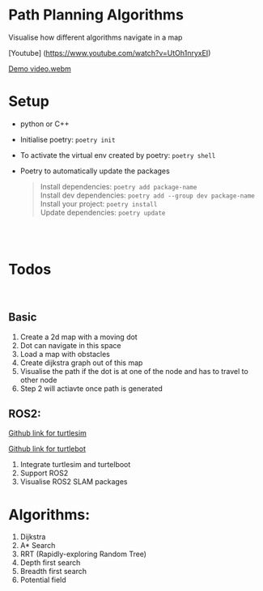 # Path Planning Algorithms

Visualise how different algorithms navigate in a map

[Youtube] (https://www.youtube.com/watch?v=UtOh1nryxEI)

[Demo video.webm](https://github.com/user-attachments/assets/d39e2a8b-136d-4b94-9bf7-a65268ce8e73)

# Setup

-   python or C++
-   Initialise poetry: `poetry init`

-   To activate the virtual env created by poetry: `poetry shell`
-   Poetry to automatically update the packages

    > Install dependencies: `poetry add package-name` <br>
    > Install dev dependencies: `poetry add --group dev package-name` <br>
    > Install your project: `poetry install` <br>
    > Update dependencies: `poetry update` <br>

<br>
<br>

# Todos

<br>

## Basic

1. Create a 2d map with a moving dot
2. Dot can navigate in this space
3. Load a map with obstacles
4. Create dijkstra graph out of this map
5. Visualise the path if the dot is at one of the node and has to travel to other node
6. Step 2 will actiavte once path is generated
   <br>

## ROS2:

[Github link for turtlesim](https://github.com/sanjana-dev9/turtlesim)

[Github link for turtlebot](https://github.com/sanjana-dev9/turtlebot)

1. Integrate turtlesim and turtelboot
2. Support ROS2
3. Visualise ROS2 SLAM packages
   <br>

# Algorithms:

1. Dijkstra
2. A\* Search
3. RRT (Rapidly-exploring Random Tree)
4. Depth first search
5. Breadth first search
6. Potential field
